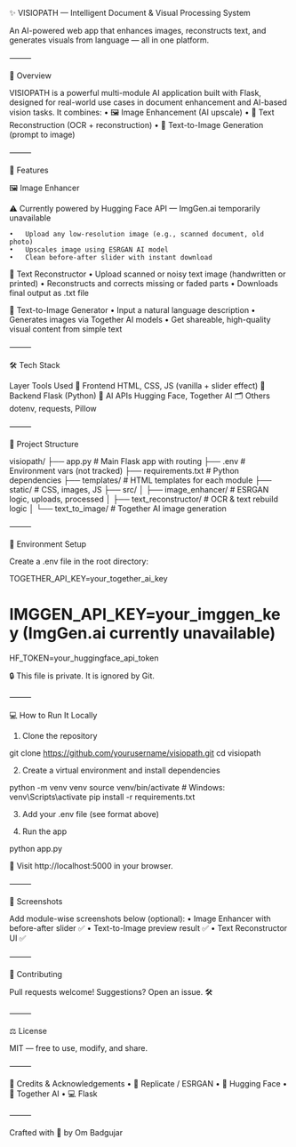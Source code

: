 ✨ VISIOPATH — Intelligent Document & Visual Processing System

An AI-powered web app that enhances images, reconstructs text, and generates visuals from language — all in one platform.


⸻

🚀 Overview

VISIOPATH is a powerful multi-module AI application built with Flask, designed for real-world use cases in document enhancement and AI-based vision tasks. It combines:
	•	🖼️ Image Enhancement (AI upscale)
	•	📄 Text Reconstruction (OCR + reconstruction)
	•	🎨 Text-to-Image Generation (prompt to image)

⸻

🧠 Features

🖼️ Image Enhancer

⚠️ Currently powered by Hugging Face API — ImgGen.ai temporarily unavailable

	•	Upload any low-resolution image (e.g., scanned document, old photo)
	•	Upscales image using ESRGAN AI model
	•	Clean before-after slider with instant download

📄 Text Reconstructor
	•	Upload scanned or noisy text image (handwritten or printed)
	•	Reconstructs and corrects missing or faded parts
	•	Downloads final output as .txt file

🎨 Text-to-Image Generator
	•	Input a natural language description
	•	Generates images via Together AI models
	•	Get shareable, high-quality visual content from simple text

⸻

🛠 Tech Stack

Layer	Tools Used
🎨 Frontend	HTML, CSS, JS (vanilla + slider effect)
🧠 Backend	Flask (Python)
🤖 AI APIs	Hugging Face, Together AI
🗂️ Others	dotenv, requests, Pillow


⸻

📁 Project Structure

visiopath/
├── app.py                  # Main Flask app with routing
├── .env                   # Environment vars (not tracked)
├── requirements.txt       # Python dependencies
├── templates/             # HTML templates for each module
├── static/                # CSS, images, JS
├── src/
│   ├── image_enhancer/    # ESRGAN logic, uploads, processed
│   ├── text_reconstructor/ # OCR & text rebuild logic
│   └── text_to_image/     # Together AI image generation


⸻

🔐 Environment Setup

Create a .env file in the root directory:

TOGETHER_API_KEY=your_together_ai_key
# IMGGEN_API_KEY=your_imggen_key (ImgGen.ai currently unavailable)
HF_TOKEN=your_huggingface_api_token

🔒 This file is private. It is ignored by Git.

⸻

💻 How to Run It Locally

1. Clone the repository

git clone https://github.com/yourusername/visiopath.git
cd visiopath

2. Create a virtual environment and install dependencies

python -m venv venv
source venv/bin/activate   # Windows: venv\Scripts\activate
pip install -r requirements.txt

3. Add your .env file (see format above)

4. Run the app

python app.py

🚀 Visit http://localhost:5000 in your browser.

⸻

📸 Screenshots

Add module-wise screenshots below (optional):
	•	Image Enhancer with before-after slider ✅
	•	Text-to-Image preview result ✅
	•	Text Reconstructor UI ✅

⸻

🙌 Contributing

Pull requests welcome! Suggestions? Open an issue. 🛠️

⸻

⚖️ License

MIT — free to use, modify, and share.

⸻

🧠 Credits & Acknowledgements
	•	🤖 Replicate / ESRGAN
	•	🧬 Hugging Face
	•	🎨 Together AI
	•	💻 Flask

⸻

Crafted with 💜 by Om Badgujar
